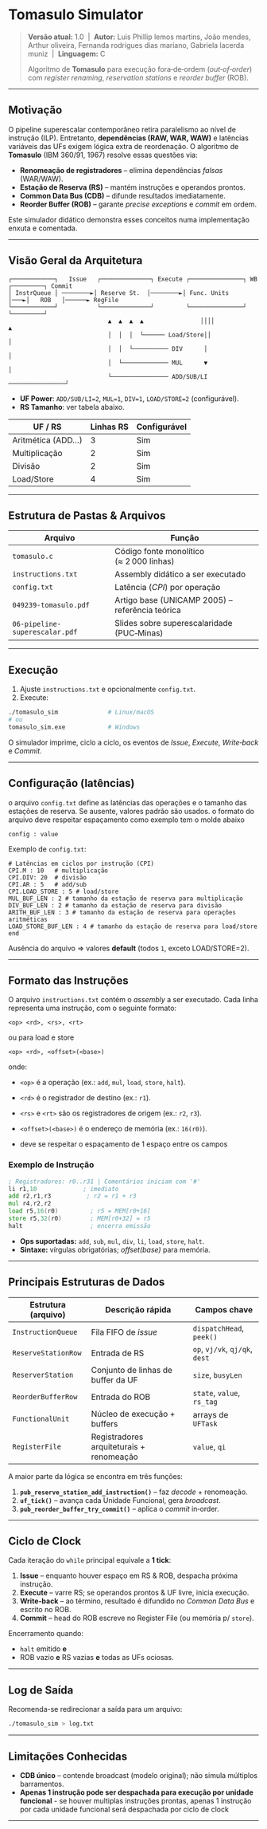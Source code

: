 # Tomasulo Simulator

> **Versão atual:** 1.0  |  **Autor:** Luis Phillip lemos martins, João mendes, Arthur oliveira, Fernanda rodrigues dias mariano, Gabriela lacerda muniz  |  **Linguagem:** C
>
> Algoritmo de **Tomasulo** para execução fora‑de‑ordem (*out‑of‑order*) com *register renaming*, *reservation stations* e *reorder buffer* (ROB).

---

## Motivação

O pipeline superescalar contemporâneo retira paralelismo ao nível de instrução (ILP). Entretanto, **dependências (RAW, WAR, WAW)** e latências variáveis das UFs exigem lógica extra de reordenação. O algoritmo de **Tomasulo** (IBM 360/91, 1967) resolve essas questões via:

* **Renomeação de registradores** – elimina dependências *falsas* (WAR/WAW).
* **Estação de Reserva (RS)** – mantém instruções e operandos prontos.
* **Common Data Bus (CDB)** – difunde resultados imediatamente.
* **Reorder Buffer (ROB)** – garante *precise exceptions* e *commit* em ordem.

Este simulador didático demonstra esses conceitos numa implementação enxuta e comentada.

---

## Visão Geral da Arquitetura

```text
┌────────────┐   Issue   ┌──────────────┐ Execute ┌───────────────┐ WB ┌─────────┐ Commit
│ InstrQueue │ ────────►│ Reserve St.  │────────►│ Func. Units   │───►│   ROB   │──────► RegFile
└────────────┘           └──────────────┘         └───────────────┘    └─────────┘
                            ▲  ▲  ▲  ▲                ││││               ▲       
                            │  │  │  └────── Load/Store││                │       
                            │  │  └────────── DIV      │                 │       
                            │  └───────────── MUL      ▼                 │       
                            └──────────────── ADD/SUB/LI ────────────────┘       
```

* **UF Power**: `ADD/SUB/LI=2`, `MUL=1`, `DIV=1`, `LOAD/STORE=2` (configurável).
* **RS Tamanho**: ver tabela abaixo.

| UF / RS           | Linhas RS | Configurável
| ----------------- | --------- | ----------- |
| Aritmética (ADD…) | 3         | Sim         |
| Multiplicação     | 2         | Sim         |
| Divisão           | 2         | Sim         |
| Load/Store        | 4         | Sim         |


---

## Estrutura de Pastas & Arquivos

| Arquivo                        | Função                                          |
| ------------------------------ | ----------------------------------------------- |
| `tomasulo.c`                   | Código fonte monolítico (≈ 2 000 linhas)        |
| `instructions.txt`             | Assembly didático a ser executado               |
| `config.txt`                   | Latência (*CPI*) por operação                   |
| `049239-tomasulo.pdf`          | Artigo base (UNICAMP 2005) – referência teórica |
| `06-pipeline-superescalar.pdf` | Slides sobre superescalaridade (PUC‑Minas)      |

---

## Execução

1. Ajuste `instructions.txt` e opcionalmente `config.txt`.
2. Execute:

```bash
./tomasulo_sim              # Linux/macOS
# ou
tomasulo_sim.exe            # Windows
```

O simulador imprime, ciclo a ciclo, os eventos de *Issue*, *Execute*, *Write‑back* e *Commit*.

---

## Configuração (latências)

o arquivo `config.txt` define as latências das operações e o tamanho das estações de reserva. Se ausente, valores padrão são usados.
o formato do arquivo deve respeitar espaçamento como exemplo tem o molde abaixo

```text
config : value
```
Exemplo de `config.txt`:


```text
# Latências em ciclos por instrução (CPI)
CPI.M : 10   # multiplicação
CPI.DIV: 20  # divisão
CPI.AR : 5   # add/sub
CPI.LOAD_STORE : 5 # load/store
MUL_BUF_LEN : 2 # tamanho da estação de reserva para multiplicação
DIV_BUF_LEN : 2 # tamanho da estação de reserva para divisão
ARITH_BUF_LEN : 3 # tamanho da estação de reserva para operações aritméticas
LOAD_STORE_BUF_LEN : 4 # tamanho da estação de reserva para load/store
end
```

Ausência do arquivo ⇒ valores **default** (todos `1`, exceto LOAD/STORE=2).

---

## Formato das Instruções

O arquivo `instructions.txt` contém o *assembly* a ser executado. Cada linha representa uma instrução, com o seguinte formato:

```text
<op> <rd>, <rs>, <rt>
```
ou para load e store

```text
<op> <rd>, <offset>(<base>)
```
onde:
* `<op>` é a operação (ex.: `add`, `mul`, `load`, `store`, `halt`).
* `<rd>` é o registrador de destino (ex.: `r1`).
* `<rs>` e `<rt>` são os registradores de origem (ex.: `r2`, `r3`).
* `<offset>(<base>)` é o endereço de memória (ex.: `16(r0)`).

* deve se respeitar o espaçamento de 1 espaço entre os campos 

### Exemplo de Instrução


```asm
; Registradores: r0..r31 | Comentários iniciam com '#'
li r1,10             ; imediato
add r2,r1,r3          ; r2 = r1 + r3
mul r4,r2,r2
load r5,16(r0)         ; r5 = MEM[r0+16]
store r5,32(r0)        ; MEM[r0+32] = r5
halt                   ; encerra emissão
```

* **Ops suportadas:** `add`, `sub`, `mul`, `div`, `li`, `load`, `store`, `halt`.
* **Sintaxe:** vírgulas obrigatórias; *offset(base)* para memória.

---

## Principais Estruturas de Dados

| Estrutura (arquivo) | Descrição rápida                         | Campos chave                   |
| ------------------- | ---------------------------------------- | ------------------------------ |
| `InstructionQueue`  | Fila FIFO de *issue*                     | `dispatchHead`, `peek()`       |
| `ReserveStationRow` | Entrada de RS                            | `op`, `vj/vk`, `qj/qk`, `dest` |
| `ReserverStation`   | Conjunto de linhas de buffer da UF       | `size`, `busyLen`              |
| `ReorderBufferRow`  | Entrada do ROB                           | `state`, `value`, `rs_tag`     |
| `FunctionalUnit`    | Núcleo de execução + buffers             | arrays de `UFTask`             |
| `RegisterFile`      | Registradores arquiteturais + renomeação | `value`, `qi`                  |

A maior parte da lógica se encontra em três funções:

1. **`pub_reserve_station_add_instruction()`** – faz *decode* + renomeação.
2. **`uf_tick()`** – avança cada Unidade Funcional, gera *broadcast*.
3. **`pub_reorder_buffer_try_commit()`** – aplica o *commit* in‑order.

---

## Ciclo de Clock

Cada iteração do `while` principal equivale a **1 tick**:

1. **Issue** – enquanto houver espaço em RS & ROB, despacha próxima instrução.
2. **Execute** – varre RS; se operandos prontos & UF livre, inicia execução.
3. **Write‑back** – ao término, resultado é difundido no *Common Data Bus* e escrito no ROB.
4. **Commit** – head do ROB escreve no Register File (ou memória p/ `store`).

Encerramento quando:

* `halt` emitido **e**
* ROB vazio **e** RS vazias **e** todas as UFs ociosas.

---

## Log de Saída

Recomenda-se redirecionar a saída para um arquivo:

```bash
./tomasulo_sim > log.txt
```
---

## Limitações Conhecidas

* **CDB único** – contende broadcast (modelo original); não simula múltiplos barramentos.
* **Apenas 1 instrução pode ser despachada para execução por unidade funcional** - se houver multiplas instruções prontas, apenas 1 instrução por cada unidade funcional será despachada por ciclo de clock

---

